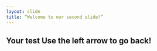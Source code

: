 ```yaml
---
layout: slide
title: “Welcome to our second slide!”
---
```

Your test
Use the left arrow to go back!
---
